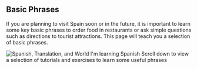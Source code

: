 <h2> Basic Phrases </h2>
If you are planning to visit Spain soon or in the future, it is important to learn some key basic phrases to order food in restaurants or ask simple questions such as directions to tourist attractions.
This page will teach you a selection of basic phrases.
<p>
     <img class="imgLeft"
src="https://pics.me.me/im-learning-spanish-starter-pack-erre-con-erre-cigarro-erre-32413559.png"
     alt="Spanish, Translation, and World I'm learning Spanish">
     Scroll down to view a selection of tutorials and exercises to learn some useful phrases
</p>
     
